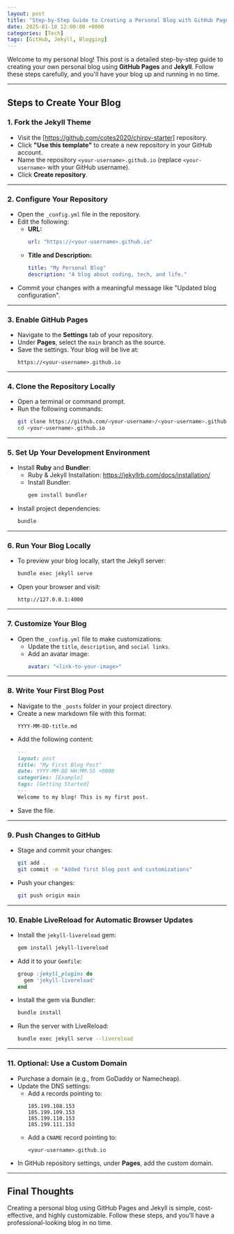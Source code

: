 ```yaml
---
layout: post
title: "Step-by-Step Guide to Creating a Personal Blog with GitHub Pages and Jekyll"
date: 2025-01-18 12:00:00 +0000
categories: [Tech]
tags: [GitHub, Jekyll, Blogging]
---
```


Welcome to my personal blog! This post is a detailed step-by-step guide to creating your own personal blog using **GitHub Pages** and **Jekyll**. Follow these steps carefully, and you'll have your blog up and running in no time.

---

## Steps to Create Your Blog

### **1. Fork the Jekyll Theme**
- Visit the [https://github.com/cotes2020/chirpy-starter] repository.
- Click **"Use this template"** to create a new repository in your GitHub account.
- Name the repository `<your-username>.github.io` (replace `<your-username>` with your GitHub username).
- Click **Create repository**.

---

### **2. Configure Your Repository**
- Open the `_config.yml` file in the repository.
- Edit the following:
  - **URL:**
    ```yaml
    url: "https://<your-username>.github.io"
    ```
  - **Title and Description:**
    ```yaml
    title: "My Personal Blog"
    description: "A blog about coding, tech, and life."
    ```
- Commit your changes with a meaningful message like "Updated blog configuration".

---

### **3. Enable GitHub Pages**
- Navigate to the **Settings** tab of your repository.
- Under **Pages**, select the `main` branch as the source.
- Save the settings. Your blog will be live at:
  ```
  https://<your-username>.github.io
  ```

---

### **4. Clone the Repository Locally**
- Open a terminal or command prompt.
- Run the following commands:
  ```bash
  git clone https://github.com/<your-username>/<your-username>.github.io.git
  cd <your-username>.github.io
  ```

---

### **5. Set Up Your Development Environment**
- Install **Ruby** and **Bundler**:
  - Ruby & Jekyll Installation: https://jekyllrb.com/docs/installation/
  - Install Bundler:
    ```bash
    gem install bundler
    ```
- Install project dependencies:
  ```bash
  bundle 
  ```

---

### **6. Run Your Blog Locally**
- To preview your blog locally, start the Jekyll server:
  ```bash
  bundle exec jekyll serve
  ```
- Open your browser and visit:
  ```
  http://127.0.0.1:4000
  ```

---

### **7. Customize Your Blog**
- Open the `_config.yml` file to make customizations:
  - Update the `title`, `description`, and `social links`.
  - Add an avatar image:
    ```yaml
    avatar: "<link-to-your-image>"
    ```

---

### **8. Write Your First Blog Post**
- Navigate to the `_posts` folder in your project directory.
- Create a new markdown file with this format:
  ```
  YYYY-MM-DD-title.md
  ```
- Add the following content:
  ```markdown
  ---
  layout: post
  title: "My First Blog Post"
  date: YYYY-MM-DD HH:MM:SS +0000
  categories: [Example]
  tags: [Getting Started]
  ---
  Welcome to my blog! This is my first post.
  ```
- Save the file.

---

### **9. Push Changes to GitHub**
- Stage and commit your changes:
  ```bash
  git add .
  git commit -m "Added first blog post and customizations"
  ```
- Push your changes:
  ```bash
  git push origin main
  ```

---

### **10. Enable LiveReload for Automatic Browser Updates**
- Install the `jekyll-livereload` gem:
  ```bash
  gem install jekyll-livereload
  ```
- Add it to your `Gemfile`:
  ```ruby
  group :jekyll_plugins do
    gem 'jekyll-livereload'
  end
  ```
- Install the gem via Bundler:
  ```bash
  bundle install
  ```
- Run the server with LiveReload:
  ```bash
  bundle exec jekyll serve --livereload
  ```

---

### **11. Optional: Use a Custom Domain**
- Purchase a domain (e.g., from GoDaddy or Namecheap).
- Update the DNS settings:
  - Add `A` records pointing to:
    ```
    185.199.108.153
    185.199.109.153
    185.199.110.153
    185.199.111.153
    ```
  - Add a `CNAME` record pointing to:
    ```
    <your-username>.github.io
    ```
- In GitHub repository settings, under **Pages**, add the custom domain.

---

## Final Thoughts

Creating a personal blog using GitHub Pages and Jekyll is simple, cost-effective, and highly customizable. Follow these steps, and you’ll have a professional-looking blog in no time.


